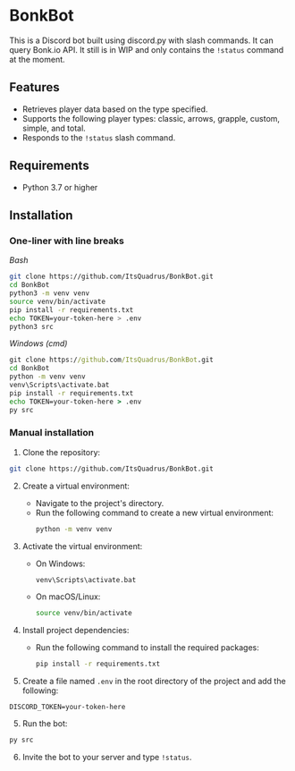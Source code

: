 # BonkBot

This is a Discord bot built using discord.py with slash commands. It can query Bonk.io API. It still is in WIP and only contains the `!status` command at the moment.

## Features

- Retrieves player data based on the type specified.
- Supports the following player types: classic, arrows, grapple, custom, simple, and total.
- Responds to the `!status` slash command.

## Requirements

- Python 3.7 or higher

## Installation
### One-liner with line breaks
*Bash*
```bash
git clone https://github.com/ItsQuadrus/BonkBot.git
cd BonkBot
python3 -m venv venv
source venv/bin/activate
pip install -r requirements.txt
echo TOKEN=your-token-here > .env
python3 src
```
*Windows (cmd)*
```bat
git clone https://github.com/ItsQuadrus/BonkBot.git
cd BonkBot
python -m venv venv
venv\Scripts\activate.bat
pip install -r requirements.txt
echo TOKEN=your-token-here > .env
py src
```

### Manual installation

1. Clone the repository:

```bash
git clone https://github.com/ItsQuadrus/BonkBot.git
```

2. Create a virtual environment:
   - Navigate to the project's directory.
   - Run the following command to create a new virtual environment:
     ```bash
     python -m venv venv
     ```

2. Activate the virtual environment:
   - On Windows:
     ```bash
     venv\Scripts\activate.bat
     ```
   - On macOS/Linux:
     ```bash
     source venv/bin/activate
     ```

3. Install project dependencies:
   - Run the following command to install the required packages:
     ```bash
     pip install -r requirements.txt
     ```

4. Create a file named `.env` in the root directory of the project and add the following:

```env
DISCORD_TOKEN=your-token-here
```

5. Run the bot:

```bash
py src
```

6. Invite the bot to your server and type `!status`.
